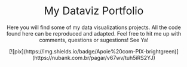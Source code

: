 <h1 style="font-weight:normal" align="center">
  &nbsp;My Dataviz Portfolio&nbsp;
</h1>


<div align="center">

Here you will find some of my data visualizations projects. All the code found here can be reproduced and adapted. Feel free to hit me up with comments, questions or sugestions! See Ya! 

</div>

<div align="center">
[![pix](https://img.shields.io/badge/Apoie%20com-PIX-brightgreen)](https://nubank.com.br/pagar/v67wv/tuh5iRS2YJ)
</div>